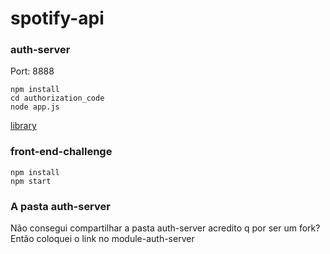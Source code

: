 # spotify-api

### auth-server
Port: 8888
```
npm install
cd authorization_code
node app.js
```

[library](https://github.com/leobezr/spotify-web-api-js)

### front-end-challenge
```
npm install
npm start
```

### A pasta auth-server
Não consegui compartilhar a pasta auth-server acredito q por ser um fork?
Então coloquei o link no module-auth-server
